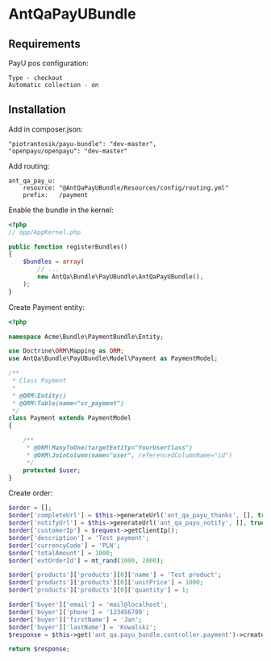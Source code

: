 AntQaPayUBundle
===========================

Requirements
------------

PayU pos configuration:

    Type - checkout
    Automatic collection - on

Installation
------------

Add in composer.json:

    "piotrantosik/payu-bundle": "dev-master",
    "openpayu/openpayu": "dev-master"

Add routing:

    ant_qa_pay_u:
        resource: "@AntQaPayUBundle/Resources/config/routing.yml"
        prefix:   /payment


Enable the bundle in the kernel:

``` php
<?php
// app/AppKernel.php

public function registerBundles()
{
    $bundles = array(
        // ...
        new AntQa\Bundle\PayUBundle\AntQaPayUBundle(),
    );
}
```

Create Payment entity:

```php
<?php

namespace Acme\Bundle\PaymentBundle\Entity;

use Doctrine\ORM\Mapping as ORM;
use AntQa\Bundle\PayUBundle\Model\Payment as PaymentModel;

/**
 * Class Payment
 *
 * @ORM\Entity()
 * @ORM\Table(name="sc_payment")
 */
class Payment extends PaymentModel
{

    /**
     * @ORM\ManyToOne(targetEntity="YourUserClass")
     * @ORM\JoinColumn(name="user", referencedColumnName="id")
     */
    protected $user;
}

```

Create order:

``` php
$order = [];
$order['completeUrl'] = $this->generateUrl('ant_qa_payu_thanks', [], true);
$order['notifyUrl'] = $this->generateUrl('ant_qa_payu_notify', [], true);
$order['customerIp'] = $request->getClientIp();
$order['description'] = 'Test payment';
$order['currencyCode'] = 'PLN';
$order['totalAmount'] = 1000;
$order['extOrderId'] = mt_rand(1000, 2000);

$order['products']['products'][0]['name'] = 'Test product';
$order['products']['products'][0]['unitPrice'] = 1000;
$order['products']['products'][0]['quantity'] = 1;

$order['buyer']['email'] = 'mail@localhost';
$order['buyer']['phone'] = '123456789';
$order['buyer']['firstName'] = 'Jan';
$order['buyer']['lastName'] = 'Kowalski';
$response = $this->get('ant_qa.payu_bundle.controller.payment')->createOrder($order);

return $response;
```

